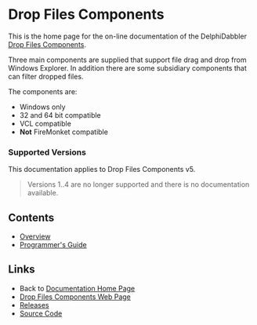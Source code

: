 # Drop Files Components

This is the home page for the on-line documentation of the DelphiDabbler [Drop Files Components](https://delphidabbler.com/software/dropfiles).

Three main components are supplied that support file drag and drop from Windows Explorer. In addition there are some subsidiary components that can filter dropped files.

The components are:

* Windows only
* 32 and 64 bit compatible
* VCL compatible
* **Not** FireMonket compatible

### Supported Versions

This documentation applies to Drop Files Components v5.

> Versions 1..4 are no longer supported and there is no documentation available.

## Contents

* [Overview](./5/Overview.md)
* [Programmer's Guide](./5/API.md)

## Links

* Back to [Documentation Home Page](../index.md)
* [Drop Files Components Web Page](https://delphidabbler.com/software/dropfiles)
* [Releases](https://github.com/ddablib/dropfiles/releases)
* [Source Code](https://github.com/ddablib/dropfiles)
